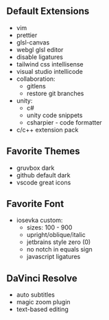 ## Default Extensions

- vim
- prettier
- glsl-canvas
- webgl glsl editor
- disable ligatures
- tailwind css intellisense
- visual studio intellicode
- collaboration:
  - gitlens
  - restore git branches
- unity:
  - c#
  - unity code snippets
  - csharpier - code formatter
- c/c++ extension pack

## Favorite Themes

- gruvbox dark
- github default dark
- vscode great icons

## Favorite Font

- iosevka custom:
  - sizes: 100 - 900
  - upright/oblique/italic
  - jetbrains style zero (0)
  - no notch in equals sign
  - javascript ligatures

## DaVinci Resolve

- auto subtitles
- magic zoom plugin
- text-based editing
